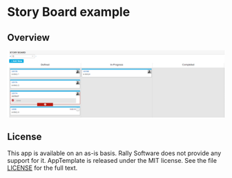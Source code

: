 Story Board example
=========================

## Overview

![](screenshot.png)
## License
This app is available on an as-is basis. Rally Software does not provide any support for it.
AppTemplate is released under the MIT license.  See the file [LICENSE](https://raw.github.com/RallyApps/AppTemplate/master/LICENSE) for the full text.
